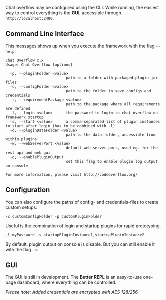 Chat overflow may be configured using the CLI. While running, the easiest way to control everything is the **GUI**, accessible through `http://localhost:2400`.

## Command Line Interface

This messages shows up when you execute the framework with the flag `--help`:

```
Chat Overflow x.x
Usage: Chat Overflow [options]

  -p, --pluginFolder <value>
                           path to a folder with packaged plugin jar files
  -c, --configFolder <value>
                           path to the folder to save configs and credentials
  -r, --requirementPackage <value>
                           path to the package where all requirements are defined
  -l, --login <value>      the password to login to chat overflow on framework startup
  -s, --start <value>      a comma-separated list of plugin instances to start after login (has to be combined with -l)
  -d, --pluginDataFolder <value>
                           path to the data folder, accessible from within plugins
  -w, --webServerPort <value>
                           default web server port, used eg. for the rest api and web gui
  -o, --enablePluginOutput
                           set this flag to enable plugin log output on console

For more information, please visit http://codeoverflow.org/
```

## Configuration

You can also configure the paths of config- and credentials-files to create custom setups:

```
-c customConfigFolder -p customPluginFolder
```

Useful is the combination of login and startup plugins for rapid prototyping.

```
-l myPassword -s startupPluginInstance1,startupPluginInstance2
```

By default, plugin output on console is disable. But you can still enable it with the flag `-o`.

## GUI

The GUI is still in development. The **Better REPL** is an easy-to-use one-page dashboard, where everything can be controlled.

*Please note: Added credentials are encrypted with AES 128/256.*